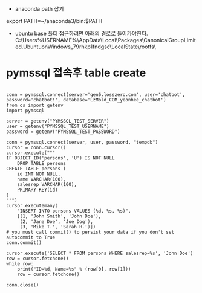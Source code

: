 
- anaconda path 잡기

export PATH=~/anaconda3/bin:$PATH


* ubuntu base 폴더 접근하려면 아래의 경로로 들어가야한다. 
C:\Users\%USERNAME%\AppData\Local\Packages\CanonicalGroupLimited.UbuntuonWindows_79rhkp1fndgsc\LocalState\rootfs\

# pymssql 접속후 table create
```

conn = pymssql.connect(server='gen6.losszero.com', user='chatbot', password='chatbot!', database='LzMold_COM_yeonhee_chatbot')
from os import getenv
import pymssql

server = getenv("PYMSSQL_TEST_SERVER")
user = getenv("PYMSSQL_TEST_USERNAME")
password = getenv("PYMSSQL_TEST_PASSWORD")

conn = pymssql.connect(server, user, password, "tempdb")
cursor = conn.cursor()
cursor.execute("""
IF OBJECT_ID('persons', 'U') IS NOT NULL
    DROP TABLE persons
CREATE TABLE persons (
    id INT NOT NULL,
    name VARCHAR(100),
    salesrep VARCHAR(100),
    PRIMARY KEY(id)
)
""")
cursor.executemany(
    "INSERT INTO persons VALUES (%d, %s, %s)",
    [(1, 'John Smith', 'John Doe'),
     (2, 'Jane Doe', 'Joe Dog'),
     (3, 'Mike T.', 'Sarah H.')])
# you must call commit() to persist your data if you don't set autocommit to True
conn.commit()

cursor.execute('SELECT * FROM persons WHERE salesrep=%s', 'John Doe')
row = cursor.fetchone()
while row:
    print("ID=%d, Name=%s" % (row[0], row[1]))
    row = cursor.fetchone()

conn.close()
```

